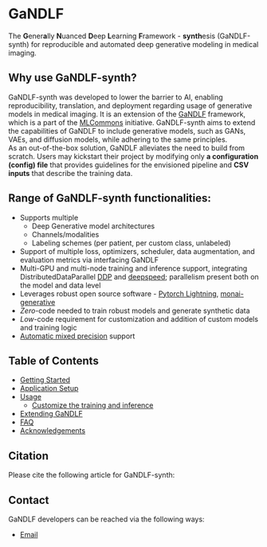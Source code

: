 # GaNDLF

The **G**ener**a**lly **N**uanced **D**eep **L**earning **F**ramework - **synth**esis (GaNDLF-synth) for reproducible and automated deep generative modeling in medical imaging.

## Why use GaNDLF-synth?

GaNDLF-synth was developed to lower the barrier to AI, enabling reproducibility, translation, and deployment regarding usage of generative models in medical imaging.
It is an extension of the [GaNDLF](https://docs.mlcommons.org/GaNDLF/) framework, which is a part of the [MLCommons](https://mlcommons.org/) initiative.
GaNDLF-synth aims to extend the capabilities of GaNDLF to include generative models, such as GANs, VAEs, and diffusion models, while adhering to the same principles.<br>
As an out-of-the-box solution, GaNDLF alleviates the need to build from scratch. Users may kickstart their project
by modifying only **a configuration (config) file** that provides guidelines for the envisioned pipeline
and **CSV inputs** that describe the training data.

## Range of GaNDLF-synth functionalities:

- Supports multiple
    - Deep Generative model architectures
    - Channels/modalities 
    - Labeling schemes (per patient, per custom class, unlabeled)
- Support of multiple loss, optimizers, scheduler, data augmentation, and evaluation metrics via interfacing GaNDLF
- Multi-GPU and multi-node training and inference support, integrating DistributedDataParallel [DDP](https://pytorch.org/tutorials/intermediate/ddp_tutorial.html) and [deepspeed](https://www.deepspeed.ai/); parallelism present both on the model and data level
- Leverages robust open source software - [Pytorch Lightning](https://lightning.ai/docs/pytorch/2.4.0/starter/introduction.html), [monai-generative](https://github.com/Project-MONAI/GenerativeModels)
- *Zero*-code needed to train robust models and generate synthetic data
- *Low*-code requirement for customization and addition of custom models and training logic
- [Automatic mixed precision](https://lightning.ai/docs/pytorch/2.4.0/common/precision_intermediate.html) support

## Table of Contents

- [Getting Started](./getting_started.md)
- [Application Setup](./setup.md)
- [Usage](./usage.md)
    - [Customize the training and inference](./customize.md)
- [Extending GaNDLF](./extending.md)
- [FAQ](./faq.md)
- [Acknowledgements](./acknowledgements.md)

## Citation
Please cite the following article for GaNDLF-synth:
<!-- TODO -->

## Contact
GaNDLF developers can be reached via the following ways:
<!-- TODO -->
<!-- - [GitHub Discussions](https://github.com/mlcommons/GaNDLF/discussions) -->
- [Email](mailto:gandlf@mlcommons.org)
